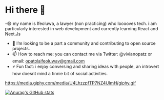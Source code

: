 # Hi there 👋

-😄 my name is Ifeoluwa, a lawyer (non practicing) who looooves tech. i am particularly interested in web development and currently learning React and Next.Js 
- 🔭 I’m looking to be a part a community and contributing to open source projects.
- 📫 How to reach me: you can contact me via Twitter: @vivianopatz or email: opatolaifeoluwav@gmail.com
- ⚡ Fun fact: i enjoy conversing and sharing ideas with people, an introvert how doesnt mind a tinnie bit of social activities.


https://media.giphy.com/media/U4LhzzpfTP7NZ4UlmH/giphy.gif

[![Anurag's GitHub stats](https://github-readme-stats.vercel.app/api?username=ifeoluwatomiii)](https://github.com/anuraghazra/github-readme-stats)
